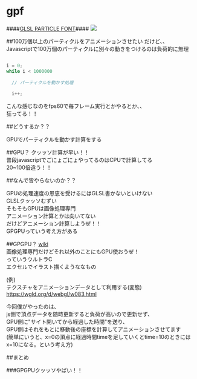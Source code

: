 # gpf
####[GLSL PARTICLE FONT](http://ikeryou.jp/works/g/ "GLSL PARTICLE FONT")####
<img src="http://ikeryou.jp/works/g/assets/img/ogp/ogp.png">

##100万個以上のパーティクルをアニメーションさせたい
だけど、、  
Javascriptで100万個のパーティクルに別々の動きをつけるのは負荷的に無理


```javascript

i = 0;
while i < 1000000
  
  // パーティクルを動かす処理
  
  i++;

```


こんな感じなのをfps60で毎フレーム実行とかやるとか、、  
狂ってる！！  


##どうするか？？

GPUでパーティクルを動かす計算をする



##GPU？
クッッソ計算が早い！！  
普段javascriptでごにょごにょやってるのはCPUで計算してる  
20~100倍違う！！



##なんで皆やらないのか？？

GPUの処理速度の恩恵を受けるにはGLSL書かないといけない   
GLSLクッッソむずい  
そもそもGPUは画像処理専門  
アニメーション計算とかは向いてない  
だけどアニメーション計算しようぜ！！  
GPGPUっていう考え方がある


##GPGPU？
[wiki](https://ja.wikipedia.org/wiki/GPGPU "wiki")  
画像処理専門だけどそれ以外のことにもGPU使おうぜ！  
っていうウルトラC  
エクセルでイラスト描くようななもの


(例)  
テクスチャをアニメーションデータとして利用する(変態)  
https://wgld.org/d/webgl/w083.html



今回僕がやったのは、  
js側で頂点データを随時更新すると負荷が高いので更新せず、  
GPU側に"サイト開いてから経過した時間"を送り、  
GPU側はそれをもとに移動後の座標を計算してアニメーションさせてます  
(簡単にいうと、x=0の頂点に経過時間timeを足していくとtime=10のときにはx=10になる。という考え方)





##まとめ

###GPGPUクッッソやばい！！




